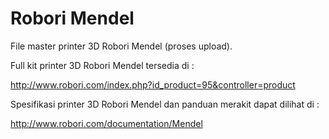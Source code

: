 # Robori Mendel

File master printer 3D Robori Mendel (proses upload).

Full kit printer 3D Robori Mendel tersedia di :

http://www.robori.com/index.php?id_product=95&controller=product

Spesifikasi printer 3D Robori Mendel dan panduan merakit dapat dilihat di :

http://www.robori.com/documentation/Mendel
